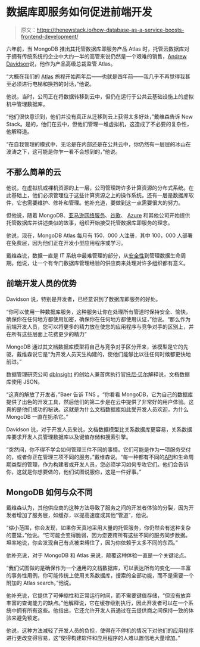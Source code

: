 # 数据库即服务如何促进前端开发

> 原文：<https://thenewstack.io/how-database-as-a-service-boosts-frontend-development/>

六年前，当 MongoDB 推出其托管数据库即服务产品 Atlas 时，托管云数据库对于拥有传统系统的企业中大约一半的高管来说仍然是一个艰难的销售，[Andrew Davidson](https://www.linkedin.com/in/andrewad/)说，他作为产品高级总裁监管 Atlas。

“大概在我们的 [Atlas](https://www.mongodb.com/atlas/database) 旅程开始两年后——也就是四年前——我几乎不再觉得我甚至必须进行电梯和换挡的对话，”他说。

他说，当时，公司正在将数据转移到云中，但仍在运行于公共云基础设施上的虚拟机中管理数据库。

“他们很快意识到，他们并没有真正从迁移到云上获得太多好处，”戴维森告诉 New Stack。是的，他们在云中，但他们管理一堆虚拟机，这造成了不必要的复杂性，他解释道。

“在自我管理的模式中，无论是在内部还是在公共云中，你仍然有一层层的冰山在波涛之下，这可能是你乍一看不会想到的，”他说。

## 不那么简单的云

他说，在虚拟机或裸机资源的上一层，公司管理跨许多计算资源的分布式系统。在此基础上，他们必须管理位于这些计算资源之上的操作系统。还有一层是数据库软件，它也需要维护、修补和管理。他补充道，要做到这一点需要很大的努力。

但他说，随着 MongoDB、[亚马逊网络服务](https://aws.amazon.com/?utm_content=inline-mention)、[谷歌](https://thenewstack.io/tutorial-use-google-config-connector-to-manage-a-gcp-cloud-sql-database/)、 [Azure](https://thenewstack.io/microsoft-delivers-azure-container-apps-developer-cli/) 和其他公司开始提供托管数据库并讲述类似的故事，组织开始接受托管数据库即服务的理念。

他说，现在，MongoDB Atlas 每月有 150，000 人注册，其中 100，000 人部署在免费层，因为他们正在开发小型应用程序或学习。

戴维森说，数据一直是 IT 系统中最难管理的部分，从[安全性](https://thenewstack.io/docontrol-automating-saas-data-security-policy-enforcement/)到管理数据生命周期。他说，让一个有专门数据库管理经验的供应商来处理对许多组织都有意义。

## 前端开发人员的优势

Davidson 说，特别是开发者，已经意识到了数据库即服务的好处。

“你可以使用一种数据库服务，这种服务让你在处理所有管道时保持安全、愉快，确保你在任何地方都使用加密，确保你在任何地方都使用认证，”他说。“那么作为前端开发人员，您可以将更多的精力放在使您的应用程序与竞争对手的区别上，并在所有这些层面上花费更少的精力”

MongoDB 通过其文档数据库模型将自己与竞争对手区分开来，该模型是它的先驱，戴维森说它是“为开发人员天生构建的，使他们能够比以往任何时候都更快地前进。”

数据管理研究公司 [dbInsight](https://www.dbinsight.io/) 的创始人兼首席执行官[托尼·贝尔](https://www.linkedin.com/in/onstrategies/)解释说，文档数据库使用 JSON。

“这真的解放了开发者，”Baer 告诉 TNS 。“你看看 MongoDB，它为自己的数据库提供了出色的开发工具，然后他们的第二步是在云中提供了非常好的用户体验。这真的是他们成功的秘诀。这就是为什么文档数据库如此受开发人员欢迎，为什么 MongoDB 一直在扼杀它。”

Davidson 说，对于开发人员来说，文档数据模型比关系数据库更容易，关系数据库要求开发人员管理数据库以及键值存储和搜索引擎。

“突然间，你不得不学会如何管理三件不同的事情。它们可能是作为一项服务交付的，或者你正在管理三项不同的服务，”戴维森说。“每一种都有不同的[API](https://thenewstack.io/state-of-the-api-lack-of-api-design-skills-a-key-problem/)和生命周期类型的管理，作为构建者或开发人员，您必须学习如何专攻它们。他们会告诉你，这就是你想要做的，他们试图说服你，这是一件好事。”

## MongoDB 如何与众不同

戴维森认为，其他供应商的这种方法导致了服务之间的开发者体验的分裂，因为开发者增加了服务层，如缓存，以提高速度或其他“管道”，他说。

“缩小范围，你会发现，如果你天真地采用大量的托管服务，你仍然会有这种复杂的蔓延，”他说。“它可能会变得脆弱，因为您要跨所有这些不同的服务同步数据。坦率地说，你会发现自己有点被束缚住了，因为你依赖于太多不同的东西。”

他补充说，对于 MongoDB 和 Atlas 来说，颠覆这种体验一直是一个关键论点。

“我们试图做的是确保作为一个通用的文档数据库，可以表达所有的变化——丰富的事务性用例，你可能传统上使用关系数据库，搜索的全部功能，而不是需要一个附加的 Atlas search，”他说。

他补充说，它提供了可伸缩性和正常运行时间，而不需要键值存储，“但没有放弃丰富的查询能力的缺点。”他解释说，它在缓存级别执行，因此开发者可以在一个系统中拥有所有这些。他指出，它还允许开发人员通过在云提供商之间保持一致的体验来避免锁定。

他说，这种方法减轻了开发人员的负担，使得在不停机的情况下对他们的应用程序进行更改变得容易，这“使得构建软件和应用程序的人难以置信地大量增加。”

<svg xmlns:xlink="http://www.w3.org/1999/xlink" viewBox="0 0 68 31" version="1.1"><title>Group</title> <desc>Created with Sketch.</desc></svg>
